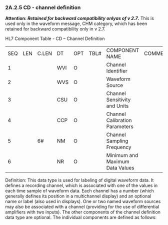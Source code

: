 ### 2A.2.5 CD - channel definition

**Attention: _Retained for backward compatibility onlyas of v 2.7_.** This is used only in the waveform message, CHM category, which has been retained for backward compatibility only in v 2.7.

HL7 Component Table - CD – Channel Definition

|     |     |     |     |     |     |     |     |     |
| --- | --- | --- | --- | --- | --- | --- | --- | --- |
| SEQ | LEN | C.LEN | DT | OPT | TBL# | COMPONENT NAME | COMMENTS | SEC.REF. |
| 1 |  |  | WVI | O |  | Channel Identifier |  | 2A.2.85 |
| 2 |  |  | WVS | O |  | Waveform Source |  | 2A.2.86 |
| 3 |  |  | CSU | O |  | Channel Sensitivity and Units |  | 2A.2.12 |
| 4 |  |  | CCP | O |  | Channel Calibration Parameters |  | 2A.2.4 |
| 5 |  | 6# | NM | O |  | Channel Sampling Frequency |  | 2A.2.47 |
| 6 |  |  | NR | O |  | Minimum and Maximum Data Values |  | 2A.2.48 |

Definition: This data type is used for labeling of digital waveform data. It defines a recording channel, which is associated with one of the values in each time sample of waveform data. Each channel has a number (which generally defines its position in a multichannel display) and an optional name or label (also used in displays). One or two named waveform sources may also be associated with a channel (providing for the use of differential amplifiers with two inputs). The other components of the channel definition data type are optional. The individual components are defined as follows:

